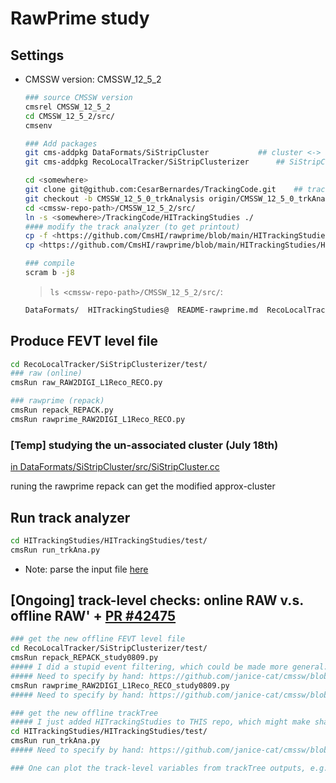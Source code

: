 # RawPrime study

## Settings
- CMSSW version: CMSSW_12_5_2
	```bash
	### source CMSSW version
	cmsrel CMSSW_12_5_2
	cd CMSSW_12_5_2/src/
	cmsenv

	### Add packages
	git cms-addpkg DataFormats/SiStripCluster 			## cluster <-> approx cluster
	git cms-addpkg RecoLocalTracker/SiStripClusterizer		## SiStripClusterizer

	cd <somewhere>
	git clone git@github.com:CesarBernardes/TrackingCode.git 	## track analyzer
	git checkout -b CMSSW_12_5_0_trkAnalysis origin/CMSSW_12_5_0_trkAnalysis 
	cd <cmssw-repo-path>/CMSSW_12_5_2/src/
	ln -s <somewhere>/TrackingCode/HITrackingStudies ./
	#### modify the track analyzer (to get printout)
	cp -f <https://github.com/CmsHI/rawprime/blob/main/HITrackingStudies/AnalyzerCode/TrackAnalyzer.cc> HITrackingStudies/AnalyzerCode/src/TrackAnalyzer.cc
	cp <https://github.com/CmsHI/rawprime/blob/main/HITrackingStudies/HITrackingStudies/run_trkAna.py> HITrackingStudies/HITrackingStudies/test/

	### compile
	scram b -j8 
	```

	> `ls <cmssw-repo-path>/CMSSW_12_5_2/src/`:
 
	```bash
	DataFormats/  HITrackingStudies@  README-rawprime.md  RecoLocalTracker/
	```

## Produce FEVT level file
```bash
cd RecoLocalTracker/SiStripClusterizer/test/
### raw (online)
cmsRun raw_RAW2DIGI_L1Reco_RECO.py

### rawprime (repack)
cmsRun repack_REPACK.py
cmsRun rawprime_RAW2DIGI_L1Reco_RECO.py
```

### [Temp] studying the un-associated cluster (July 18th)
[in DataFormats/SiStripCluster/src/SiStripCluster.cc](https://github.com/janice-cat/cmssw/commit/7502e043d8baa7c3d2817e29b734300df8bbdf17#diff-6d30f00290537b874138bf32e5d7123442b7cac0a3bb907fbcd84dc8a2a4e7aaR25-R37)

runing the rawprime repack can get the modified approx-cluster


## Run track analyzer
```bash
cd HITrackingStudies/HITrackingStudies/test/
cmsRun run_trkAna.py
```
- Note: parse the input file [here](https://github.com/CmsHI/rawprime/blob/main/HITrackingStudies/HITrackingStudies/run_trkAna.py#L26)


## [Ongoing] track-level checks: online RAW v.s. offline RAW' + [PR #42475](https://github.com/cms-sw/cmssw/pull/42475)
```bash
### get the new offline FEVT level file
cd RecoLocalTracker/SiStripClusterizer/test/
cmsRun repack_REPACK_study0809.py
##### I did a stupid event filtering, which could be made more general: https://github.com/janice-cat/cmssw/blob/d4165cb5f207ca0b7301d8b5e9f521b670c2c17b/RecoLocalTracker/SiStripClusterizer/test/repack_REPACK_study0809.py#L36-L153
##### Need to specify by hand: https://github.com/janice-cat/cmssw/blob/d4165cb5f207ca0b7301d8b5e9f521b670c2c17b/RecoLocalTracker/SiStripClusterizer/test/repack_REPACK_study0809.py#L31-L33
cmsRun rawprime_RAW2DIGI_L1Reco_RECO_study0809.py
##### Need to specify by hand: https://github.com/janice-cat/cmssw/blob/mydev-CMSSW_12_5_2/RecoLocalTracker/SiStripClusterizer/test/rawprime_RAW2DIGI_L1Reco_RECO_study0809.py#L31-L33

### get the new offline trackTree
##### I just added HITrackingStudies to THIS repo, which might make sharing codes easier 
cd HITrackingStudies/HITrackingStudies/test/
cmsRun run_trkAna.py
##### Need to specify by hand: https://github.com/janice-cat/cmssw/blob/6fc7bb0c635a06b7ce30995768a9efa95ad0b412/HITrackingStudies/HITrackingStudies/test/run_trkAna.py#L11-L15

### One can plot the track-level variables from trackTree outputs, e.g. trk_raw_15.root (online raw), trk_newPR.root (offline RAW' + PR #42475) 
```
